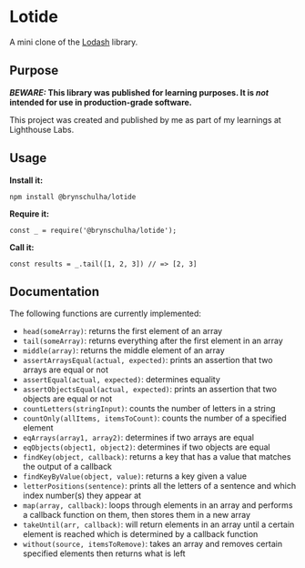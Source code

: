 # Lotide

A mini clone of the [Lodash](https://lodash.com) library.

## Purpose

**_BEWARE:_ This library was published for learning purposes. It is _not_ intended for use in production-grade software.**

This project was created and published by me as part of my learnings at Lighthouse Labs. 

## Usage

**Install it:**

`npm install @brynschulha/lotide`

**Require it:**

`const _ = require('@brynschulha/lotide');`

**Call it:**

`const results = _.tail([1, 2, 3]) // => [2, 3]`

## Documentation

The following functions are currently implemented:

* `head(someArray)`: returns the first element of an array
* `tail(someArray)`: returns everything after the first element in an array
* `middle(array)`: returns the middle element of an array
* `assertArraysEqual(actual, expected)`: prints an assertion that two arrays are equal or not
* `assertEqual(actual, expected)`: determines equality
* `assertObjectsEqual(actual, expected)`: prints an assertion that two objects are equal or not
* `countLetters(stringInput)`: counts the number of letters in a string
* `countOnly(allItems, itemsToCount)`: counts the number of a specified element
* `eqArrays(array1, array2)`: determines if two arrays are equal
* `eqObjects(object1, object2)`: determines if two objects are equal
* `findKey(object, callback)`: returns a key that has a value that matches the output of a callback
* `findKeyByValue(object, value)`: returns a key given a value
* `letterPositions(sentence)`: prints all the letters of a sentence and which index number(s) they appear at
* `map(array, callback)`: loops through elements in an array and performs a callback function on them, then stores them in a new array
* `takeUntil(arr, callback)`: will return elements in an array until a certain element is reached which is determined by a callback function
* `without(source, itemsToRemove)`: takes an array and removes certain specified elements then returns what is left